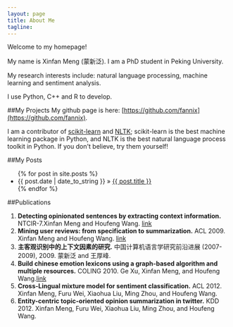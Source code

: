 ```yaml
---
layout: page
title: About Me
tagline: 
---
```

Welcome to my homepage!

My name is Xinfan Meng (蒙新泛). I am a PhD student in Peking University.

My research interests include: natural language processing, machine learning and sentiment analysis.

I use Python, C++ and R to develop.

##My Projects
My github page is here: [https://github.com/fannix](https://github.com/fannix).

I am a contributor of [scikit-learn](http://scikit-learn.org/stable/) and [NLTK](http://nltk.org/);
scikit-learn is the best machine learning package in Python,
and NLTK is the best natural language process toolkit in Python.
If you don't believe, try them yourself!



##My Posts
<ul class="posts">
  {% for post in site.posts %}
    <li><span>{{ post.date | date_to_string }}</span> &raquo; <a href="{{ BASE_PATH }}{{ post.url }}">{{ post.title }}</a></li>
  {% endfor %}
</ul>

##Publications

<ol>
<li><b>Detecting opinionated sentences by extracting context information.</b>  NTCIR-7.Xinfan Meng and Houfeng Wang. <a href="http://research.nii.ac.jp/ntcir/workshop/OnlineProceedings7/pdf/NTCIR7/C2/MOAT/12-NTCIR7-MOAT-MengX.pdf">link </a> </li>

<li><b>Mining user reviews: from specification to summarization.</b> ACL 2009. Xinfan Meng and Houfeng Wang. <a href="http://aclweb.org/anthology-new/P/P09/P09-2045.pdf">link </a></li>

<li><b>主客观识别中的上下文因素的研究.</b> 中国计算机语言学研究前沿进展 (2007-2009), 2009. 蒙新泛 and 王厚峰. </li>

<li><b>Build chinese emotion lexicons using a graph-based algorithm and multiple resources.</b> COLING 2010. Ge Xu, Xinfan Meng, and Houfeng Wang.<a href="http://aclweb.org/anthology-new/C/C10/C10-1136.pdf">link </a></li>

<li> <b>Cross-Lingual mixture model for sentiment classification.</b> ACL 2012. Xinfan Meng, Furu Wei, Xiaohua Liu, Ming Zhou, and Houfeng Wang.</li>

<li><b>Entity-centric topic-oriented opinion summarization in twitter.</b> KDD 2012. Xinfan Meng, Furu Wei, Xiaohua Liu, Ming Zhou, and Houfeng Wang. </li>
</ol>
